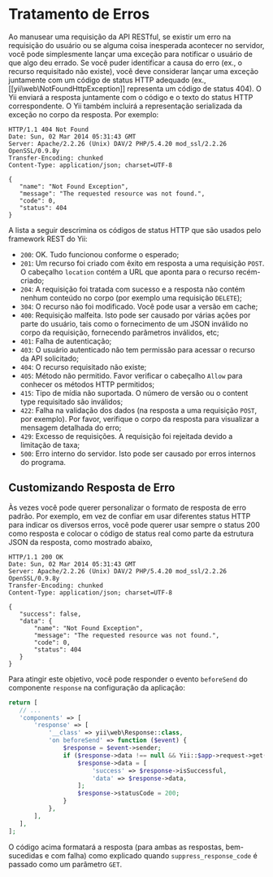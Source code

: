 Tratamento de Erros
==============

Ao manusear uma requisição da API RESTful, se existir um erro na requisição do usuário ou se alguma coisa inesperada acontecer no servidor, você pode simplesmente lançar uma exceção para notificar o usuário de que algo deu errado.
Se você puder identificar a causa do erro (ex., o recurso requisitado não existe), você deve considerar lançar uma exceção juntamente com um código de status HTTP adequado (ex., [[yii\web\NotFoundHttpException]] representa um código de status 404). O Yii enviará a resposta juntamente com o código e o texto do status HTTP correspondente. O Yii também incluirá a representação serializada da exceção no corpo da resposta. Por exemplo:

```
HTTP/1.1 404 Not Found
Date: Sun, 02 Mar 2014 05:31:43 GMT
Server: Apache/2.2.26 (Unix) DAV/2 PHP/5.4.20 mod_ssl/2.2.26 OpenSSL/0.9.8y
Transfer-Encoding: chunked
Content-Type: application/json; charset=UTF-8

{
   "name": "Not Found Exception",
   "message": "The requested resource was not found.",
   "code": 0,
   "status": 404
}
```

A lista a seguir descrimina os códigos de status HTTP que são usados pelo framework REST do Yii:

* `200`: OK. Tudo funcionou conforme o esperado;
* `201`: Um recurso foi criado com êxito em resposta a uma requisição `POST`. O cabeçalho `location` contém a URL que aponta para o recurso recém-criado;
* `204`: A requisição foi tratada com sucesso e a resposta não contém nenhum conteúdo no corpo (por exemplo uma requisição `DELETE`);
* `304`: O recurso não foi modificado. Você pode usar a versão em cache;
* `400`: Requisição malfeita. Isto pode ser causado por várias ações por parte do usuário, tais como o fornecimento de um JSON inválido no corpo da requisição, fornecendo parâmetros inválidos, etc;
* `401`: Falha de autenticação;
* `403`: O usuário autenticado não tem permissão para acessar o recurso da API solicitado;
* `404`: O recurso requisitado não existe;
* `405`: Método não permitido. Favor verificar o cabeçalho `Allow` para conhecer os métodos HTTP permitidos;
* `415`: Tipo de mídia não suportada. O número de versão ou o content type requisitado são inválidos;
* `422`: Falha na validação dos dados (na resposta a uma requisição `POST`, por exemplo). Por favor, verifique o corpo da resposta para visualizar a mensagem detalhada do erro;
* `429`: Excesso de requisições. A requisição foi rejeitada devido a limitação de taxa;
* `500`: Erro interno do servidor. Isto pode ser causado por erros internos do programa.

## Customizando Resposta de Erro<span id="customizing-error-response"></span>

Às vezes você pode querer personalizar o formato de resposta de erro padrão. Por exemplo, em vez de confiar em usar diferentes status HTTP para indicar os diversos erros, você pode querer usar sempre o status 200 como resposta e colocar o código de status real como parte da estrutura JSON da resposta, como mostrado abaixo,

```
HTTP/1.1 200 OK
Date: Sun, 02 Mar 2014 05:31:43 GMT
Server: Apache/2.2.26 (Unix) DAV/2 PHP/5.4.20 mod_ssl/2.2.26 OpenSSL/0.9.8y
Transfer-Encoding: chunked
Content-Type: application/json; charset=UTF-8

{
   "success": false,
   "data": {
       "name": "Not Found Exception",
       "message": "The requested resource was not found.",
       "code": 0,
       "status": 404
   }
}
```

Para atingir este objetivo, você pode responder o evento `beforeSend` do componente `response` na configuração da aplicação:

```php
return [
   // ...
   'components' => [
       'response' => [
           '__class' => yii\web\Response::class,
           'on beforeSend' => function ($event) {
               $response = $event->sender;
               if ($response->data !== null && Yii::$app->request->get('suppress_response_code')) {
                   $response->data = [
                       'success' => $response->isSuccessful,
                       'data' => $response->data,
                   ];
                   $response->statusCode = 200;
               }
           },
       ],
   ],
];
```

O código acima formatará a resposta (para ambas as respostas, bem-sucedidas e com falha) como explicado quando `suppress_response_code` é passado como um parâmetro `GET`.


